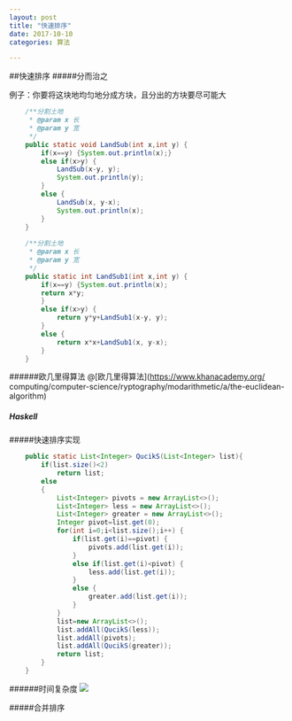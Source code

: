 ```yaml
---
layout: post
title: "快速排序"
date: 2017-10-10
categories: 算法

---
```

##快速排序
#####分而治之

例子：你要将这块地均匀地分成方块，且分出的方块要尽可能大
```java
	/**分割土地
	 * @param x 长
	 * @param y 宽
	 */
	public static void LandSub(int x,int y) {
		if(x==y) {System.out.println(x);}
		else if(x>y) {
			LandSub(x-y, y);
			System.out.println(y);
		}
		else {
			LandSub(x, y-x);
			System.out.println(x);
		}
	}
	
	/**分割土地
	 * @param x 长
	 * @param y 宽
	 */
	public static int LandSub1(int x,int y) {
		if(x==y) {System.out.println(x);
		return x*y;
		}
		else if(x>y) {
			return y*y+LandSub1(x-y, y);
		}
		else {
			return x*x+LandSub1(x, y-x);
		}
	}
```

######欧几里得算法
@[欧几里得算法](https://www.khanacademy.org/ computing/computer-science/ryptography/modarithmetic/a/the-euclidean-algorithm)

##### Haskell

#####快速排序实现
```java
	public static List<Integer> QucikS(List<Integer> list){
		if(list.size()<2)
			return list;
		else
		{
			List<Integer> pivots = new ArrayList<>();
			List<Integer> less = new ArrayList<>();
			List<Integer> greater = new ArrayList<>();
			Integer pivot=list.get(0);
			for(int i=0;i<list.size();i++) {
				if(list.get(i)==pivot) {
					pivots.add(list.get(i));
				}
				else if(list.get(i)<pivot) {
					less.add(list.get(i));
				}
				else {
					greater.add(list.get(i));
				}
			}
			list=new ArrayList<>();
			list.addAll(QucikS(less));
			list.addAll(pivots);
			list.addAll(QucikS(greater));
			return list;
		}
	}
```
######时间复杂度
![](pic/2.png)


#####合并排序
